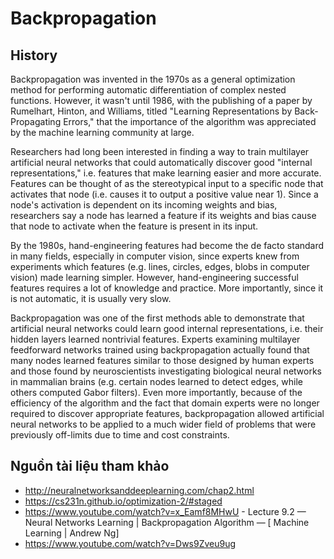# Backpropagation

## History


Backpropagation was invented in the 1970s as a general optimization method for performing automatic differentiation of complex nested functions. However, it wasn't until 1986, with the publishing of a paper by Rumelhart, Hinton, and Williams, titled "Learning Representations by Back-Propagating Errors," that the importance of the algorithm was appreciated by the machine learning community at large.

Researchers had long been interested in finding a way to train multilayer artificial neural networks that could automatically discover good "internal representations," i.e. features that make learning easier and more accurate. Features can be thought of as the stereotypical input to a specific node that activates that node (i.e. causes it to output a positive value near 1). Since a node's activation is dependent on its incoming weights and bias, researchers say a node has learned a feature if its weights and bias cause that node to activate when the feature is present in its input.

By the 1980s, hand-engineering features had become the de facto standard in many fields, especially in computer vision, since experts knew from experiments which features (e.g. lines, circles, edges, blobs in computer vision) made learning simpler. However, hand-engineering successful features requires a lot of knowledge and practice. More importantly, since it is not automatic, it is usually very slow.

Backpropagation was one of the first methods able to demonstrate that artificial neural networks could learn good internal representations, i.e. their hidden layers learned nontrivial features. Experts examining multilayer feedforward networks trained using backpropagation actually found that many nodes learned features similar to those designed by human experts and those found by neuroscientists investigating biological neural networks in mammalian brains (e.g. certain nodes learned to detect edges, while others computed Gabor filters). Even more importantly, because of the efficiency of the algorithm and the fact that domain experts were no longer required to discover appropriate features, backpropagation allowed artificial neural networks to be applied to a much wider field of problems that were previously off-limits due to time and cost constraints.


## Nguồn tài liệu tham khảo 

* http://neuralnetworksanddeeplearning.com/chap2.html
* https://cs231n.github.io/optimization-2/#staged
* https://www.youtube.com/watch?v=x_Eamf8MHwU - Lecture 9.2 — Neural Networks Learning | Backpropagation Algorithm — [ Machine Learning | Andrew Ng]
* https://www.youtube.com/watch?v=Dws9Zveu9ug
